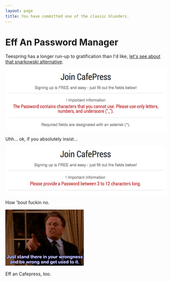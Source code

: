 ```yaml
---
layout: page
title: You have committed one of the classic blunders.
---
```


# Eff An Password Manager

Teespring has a longer run-up to gratification than I'd like, [let's see about that snarkowski alternative](../serverless/).

![thanks for the inspiration @pczarkowski][violation-one]

Uhh... ok, if you absolutely insist...

![seriously though its probably fine][violation-two]

How 'bout fuckin no.

![excuse me while i nope the fuck outta here][wrong]

Eff an Cafepress, too.

[violation-one]: ./violation-one.png
[violation-two]: ./violation-two.png
[wrong]: ./stand-there-in-your-wrongness.gif
